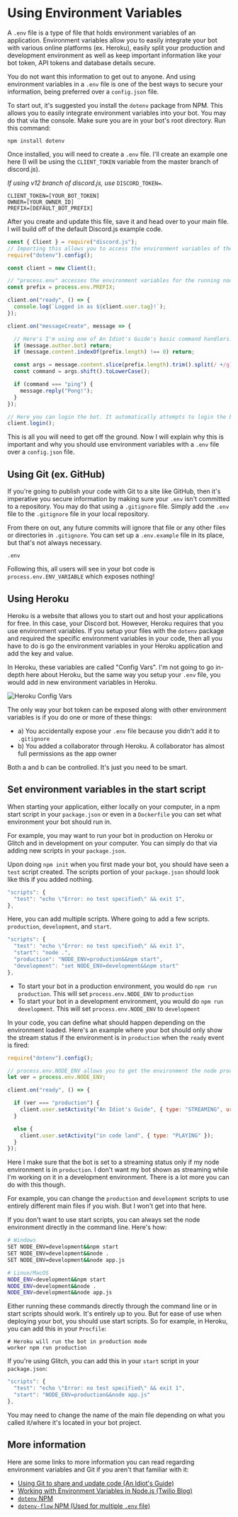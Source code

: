 # Using Environment Variables

A `.env` file is a type of file that holds environment variables of an application. Environment variables allow you to easily integrate your bot with various online platforms \(ex. Heroku\), easily split your production and development environment as well as keep important information like your bot token, API tokens and database details secure.

You do not want this information to get out to anyone. And using environment variables in a `.env` file is one of the best ways to secure your information, being preferred over a `config.json` file.

To start out, it's suggested you install the `dotenv` package from NPM. This allows you to easily integrate environment variables into your bot. You may do that via the console. Make sure you are in your bot's root directory. Run this command:

`npm install dotenv`

Once installed, you will need to create a `.env` file. I'll create an example one here \(I will be using the `CLIENT_TOKEN` variable from the master branch of discord.js\).

_If using v12 branch of discord.js, use_ `DISCORD_TOKEN=`_._

```text
CLIENT_TOKEN=[YOUR_BOT_TOKEN]
OWNER=[YOUR_OWNER_ID]
PREFIX=[DEFAULT_BOT_PREFIX]
```

After you create and update this file, save it and head over to your main file. I will build off of the default Discord.js example code.

```javascript
const { Client } = require("discord.js");
// Importing this allows you to access the environment variables of the running node process
require("dotenv").config();

const client = new Client();

// "process.env" accesses the environment variables for the running node process. PREFIX is the environment variable you defined in your .env file
const prefix = process.env.PREFIX;

client.on("ready", () => {
  console.log(`Logged in as ${client.user.tag}!`);
});

client.on("messageCreate", message => {

  // Here's I'm using one of An Idiot's Guide's basic command handlers. Using the PREFIX environment variable above, I can do the same as the bot token below
  if (message.author.bot) return;
  if (message.content.indexOf(prefix.length) !== 0) return;

  const args = message.content.slice(prefix.length).trim().split(/ +/g);
  const command = args.shift().toLowerCase();

  if (command === "ping") {
    message.reply("Pong!");
  }
});

// Here you can login the bot. It automatically attempts to login the bot with the environment variable you set for your bot token (either "CLIENT_TOKEN" or "DISCORD_TOKEN")
client.login();
```

This is all you will need to get off the ground. Now I will explain why this is important and why you should use environment variables with a `.env` file over a `config.json` file.

## Using Git \(ex. GitHub\)

If you're going to publish your code with Git to a site like GitHub, then it's imperative you secure information by making sure your `.env` isn't committed to a repository. You may do that using a `.gitignore` file. Simply add the `.env` file to the `.gitignore` file in your local repository.

From there on out, any future commits will ignore that file or any other files or directories in `.gitignore`. You can set up a `.env.example` file in its place, but that's not always necessary.

```text
.env
```

Following this, all users will see in your bot code is `process.env.ENV_VARIABLE` which exposes nothing!

## Using Heroku

Heroku is a website that allows you to start out and host your applications for free. In this case, your Discord bot. However, Heroku requires that you use environment variables. If you setup your files with the `dotenv` package and required the specific environment variables in your code, then all you have to do is go the environment variables in your Heroku application and add the key and value.

In Heroku, these variables are called "Config Vars". I'm not going to go in-depth here about Heroku, but the same way you setup your `.env` file, you would add in new environment variables in Heroku.

![Heroku Config Vars](https://i.imgur.com/MSmEO5K.png)

The only way your bot token can be exposed along with other environment variables is if you do one or more of these things:

* a\) You accidentally expose your `.env` file because you didn't add it to `.gitignore`
* b\) You added a collaborator through Heroku. A collaborator has almost full permissions as the app owner

Both a and b can be controlled. It's just you need to be smart.

## Set environment variables in the start script

When starting your application, either locally on your computer, in a npm start script in your `package.json` or even in a `Dockerfile` you can set what environment your bot should run in.

For example, you may want to run your bot in production on Heroku or Glitch and in development on your computer. You can simply do that via adding new scripts in your `package.json`.

Upon doing `npm init` when you first made your bot, you should have seen a `test` script created. The scripts portion of your `package.json` should look like this if you added nothing.

```javascript
"scripts": {
  "test": "echo \"Error: no test specified\" && exit 1",
},
```

Here, you can add multiple scripts. Where going to add a few scripts. `production`, `development`, and `start`.

```javascript
"scripts": {
  "test": "echo \"Error: no test specified\" && exit 1",
  "start": "node .",
  "production": "NODE_ENV=production&&npm start",
  "development": "set NODE_ENV=development&&npm start"
},
```

* To start your bot in a production environment, you would do `npm run production`. This will set `process.env.NODE_ENV` to `production`
* To start your bot in a development environment, you would do `npm run development`. This will set `process.env.NODE_ENV` to `development`

In your code, you can define what should happen depending on the environment loaded. Here's an example where your bot should only show the stream status if the environment is in `production` when the `ready` event is fired:

```javascript
require("dotenv").config();

// process.env.NODE_ENV allows you to get the environment the node process is in
let ver = process.env.NODE_ENV;

client.on("ready", () => {

  if (ver === "production") {
    client.user.setActivity("An Idiot's Guide", { type: "STREAMING", url: "https://twitch.tv/something" })
  }

  else {
    client.user.setActivity("in code land", { type: "PLAYING" });
  }
});
```

Here I make sure that the bot is set to a streaming status only if my node environment is in `production`. I don't want my bot shown as streaming while I'm working on it in a development environment. There is a lot more you can do with this though.

For example, you can change the `production` and `development` scripts to use entirely different main files if you wish. But I won't get into that here.

If you don't want to use start scripts, you can always set the node environment directly in the command line. Here's how:

```bash
# Windows
SET NODE_ENV=development&&npm start
SET NODE_ENV=development&&node .
SET NODE_ENV=development&&node app.js

# Linux/MacOS
NODE_ENV=development&&npm start
NODE_ENV=development&&node .
NODE_ENV=development&&node app.js
```

Either running these commands directly through the command line or in start scripts should work. It's entirely up to you. But for ease of use when deploying your bot, you should use start scripts. So for example, in Heroku, you can add this in your `Procfile`:

```text
# Heroku will run the bot in production mode
worker npm run production
```

If you're using Glitch, you can add this in your `start` script in your `package.json`:

```javascript
"scripts": {
  "test": "echo \"Error: no test specified\" && exit 1",
  "start": "NODE_ENV=production&&node app.js"
},
```

You may need to change the name of the main file depending on what you called it/where it's located in your bot project.

## More information

Here are some links to more information you can read regarding environment variables and Git if you aren't that familiar with it:

* [Using Git to share and update code \(An Idiot's Guide\)](https://anidiots.guide/other-guides/using-git-to-share-and-update-code#ignoring-files)
* [Working with Environment Variables in Node.js \(Twilio Blog\)](https://www.twilio.com/blog/2017/08/working-with-environment-variables-in-node-js.html)
* [`dotenv` NPM](https://www.npmjs.com/package/dotenv)
* [`dotenv-flow` NPM \(Used for multiple `.env` file\)](https://www.npmjs.com/package/dotenv-flow)
